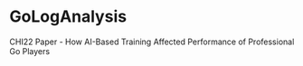 # GoLogAnalysis
CHI22 Paper - How AI-Based Training Affected Performance of Professional Go Players 
